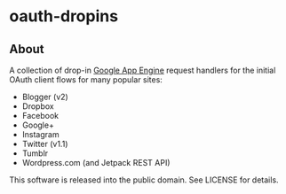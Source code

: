 oauth-dropins
=============

About
---

A collection of drop-in [Google App Engine](https://appengine.google.com/)
request handlers for the initial OAuth client flows for many popular sites:

* Blogger (v2)
* Dropbox
* Facebook
* Google+
* Instagram
* Twitter (v1.1)
* Tumblr
* Wordpress.com (and Jetpack REST API)

This software is released into the public domain. See LICENSE for details.
